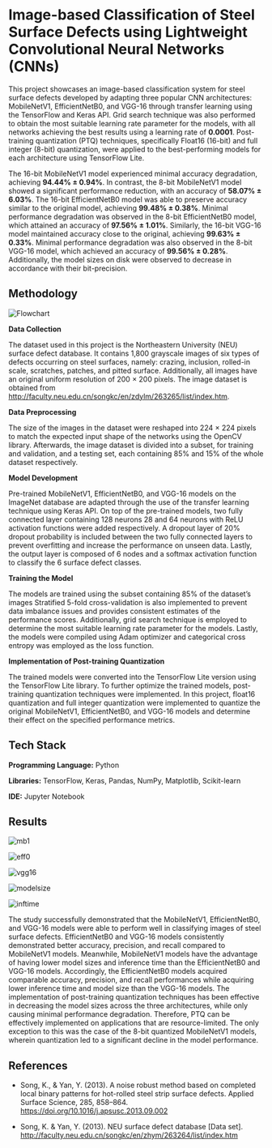 
# Image-based Classification of Steel Surface Defects using Lightweight Convolutional Neural Networks (CNNs)

This project showcases an image-based classification system for steel surface defects developed by adapting three popular CNN architectures: MobileNetV1, EfficientNetB0, and VGG-16 through transfer learning using the TensorFlow and Keras API. Grid search technique was also performed to obtain the most suitable learning rate parameter for the models, with all networks achieving the best results using a learning rate of **0.0001**. Post-training quantization (PTQ) techniques, specifically Float16 (16-bit) and full integer (8-bit) quantization, were applied to the best-performing models for each architecture using TensorFlow Lite.

The 16-bit MobileNetV1 model experienced minimal accuracy degradation, achieving **94.44% ± 0.94%**. In contrast, the 8-bit MobileNetV1 model showed a significant performance reduction, with an accuracy of **58.07% ± 6.03%**. The 16-bit EfficientNetB0 model was able to preserve accuracy similar to the original model, achieving **99.48% ± 0.38%**. Minimal performance degradation was observed in the 8-bit EfficientNetB0 model, which attained an accuracy of **97.56% ± 1.01%**. Similarly, the 16-bit VGG-16 model maintained accuracy close to the original, achieving **99.63% ± 0.33%**. Minimal performance degradation was also observed in the 8-bit VGG-16 model, which achieved an accuracy of **99.56% ± 0.28%**. Additionally, the model sizes on disk were observed to decrease in accordance with their bit-precision.

## Methodology

![Flowchart](https://github.com/aaroncanillas/lightweight-cnn-steel-surface-defects-classification/blob/1b960105e2498205084c6e5c046f5fa9d6fc7742/flowchart.png)

**Data Collection**

The dataset used in this project is the Northeastern University (NEU) surface defect database. It contains 1,800 grayscale images of six types of defects occurring on steel surfaces, namely: crazing, inclusion, rolled-in scale, scratches, patches, and pitted surface. Additionally, all images have an original uniform resolution of 200 × 200 pixels. The image dataset is obtained from http://faculty.neu.edu.cn/songkc/en/zdylm/263265/list/index.htm.

**Data Preprocessing**

The size of the images in the dataset were reshaped into 224 × 224 pixels to match the expected input shape of the networks using the OpenCV library. Afterwards, the image dataset is divided into a subset, for training and validation, and a testing set, each containing 85% and 15% of the whole dataset respectively.

**Model Development**

Pre-trained MobileNetV1, EfficientNetB0, and VGG-16 models on the ImageNet database are adapted through the use of the transfer learning technique using Keras API. On top of the pre-trained models, two fully connected layer containing 128 neurons 28 and 64 neurons with ReLU activation functions were added respectively. A dropout layer of 20% dropout probability is included between the two fully connected layers to prevent overfitting and increase the performance on unseen data. Lastly, the output layer is composed of 6 nodes and a softmax activation function to classify the 6 surface defect classes.

**Training the Model**

The models are trained using the subset containing 85% of the dataset’s images Stratified 5-fold cross-validation is also implemented to prevent data imbalance issues and provides consistent estimates of the performance scores. Additionally, grid search technique is employed to determine the most suitable learning rate parameter for the models. Lastly, the models were compiled using Adam optimizer and categorical cross entropy was employed as the loss function.

**Implementation of Post-training Quantization**

The trained models were converted into the TensorFlow Lite version using the TensorFlow Lite library. To further optimize the trained models, post-training quantization techniques were implemented. In this project, float16 quantization and full integer quantization were implemented to quantize the original MobileNetV1, EfficientNetB0, and VGG-16 models and determine their effect on the specified performance metrics.





## Tech Stack

**Programming Language:** Python

**Libraries:** TensorFlow, Keras, Pandas, NumPy, Matplotlib, Scikit-learn

**IDE:** Jupyter Notebook

## Results

![mb1](https://github.com/aaroncanillas/lightweight-cnn-steel-surface-defects-classification/blob/1b960105e2498205084c6e5c046f5fa9d6fc7742/results/mobilenetv1%20results.png)

![eff0](https://github.com/aaroncanillas/lightweight-cnn-steel-surface-defects-classification/blob/1b960105e2498205084c6e5c046f5fa9d6fc7742/results/efficientnetb0%20results.png)

![vgg16](https://github.com/aaroncanillas/lightweight-cnn-steel-surface-defects-classification/blob/1b960105e2498205084c6e5c046f5fa9d6fc7742/results/vgg%2016%20results.png)

![modelsize](https://github.com/aaroncanillas/lightweight-cnn-steel-surface-defects-classification/blob/1b960105e2498205084c6e5c046f5fa9d6fc7742/results/model%20size%20results.png)

![inftime](https://github.com/aaroncanillas/lightweight-cnn-steel-surface-defects-classification/blob/1b960105e2498205084c6e5c046f5fa9d6fc7742/results/inference%20time%20results.png)


The study successfully demonstrated that the MobileNetV1, EfficientNetB0, and VGG-16 models were able to perform well in classifying images of steel surface defects. EfficientNetB0 and VGG-16 models consistently demonstrated better accuracy, precision, and recall compared to MobileNetV1 models. Meanwhile, MobileNetV1 models have the advantage of having lower model sizes and inference time than the EfficientNetB0 and VGG-16 models. Accordingly, the EfficientNetB0 models acquired comparable accuracy, precision, and recall performances while acquiring lower inference time and model size than the VGG-16 models.
The implementation of post-training quantization techniques has been effective in decreasing the model sizes across the three architectures, while only causing minimal performance degradation. Therefore, PTQ can be effectively implemented on applications that are resource-limited. The only exception to this was the case of the 8-bit quantized MobileNetV1 models, wherein quantization led to a significant decline in the model performance.


## References

 - Song, K., & Yan, Y. (2013). A noise robust method based on completed local binary patterns for hot-rolled steel strip surface defects. Applied Surface Science, 285, 858–864. https://doi.org/10.1016/j.apsusc.2013.09.002

 - Song, K. & Yan, Y. (2013). NEU surface defect database [Data set]. http://faculty.neu.edu.cn/songkc/en/zhym/263264/list/index.htm


